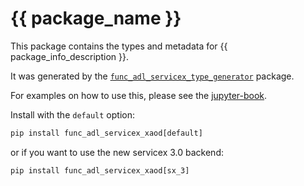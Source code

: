 # {{ package_name }}

This package contains the types and metadata for {{ package_info_description }}.

It was generated by the [`func_adl_servicex_type_generator`](https://github.com/gordonwatts/func_adl_servicex_type_generator) package.

For examples on how to use this, please see the [jupyter-book](https://gordonwatts.github.io/xaod_usage).

Install with the `default` option:

```python
pip install func_adl_servicex_xaod[default]
```

or if you want to use the new servicex 3.0 backend:

```python
pip install func_adl_servicex_xaod[sx_3]
```
